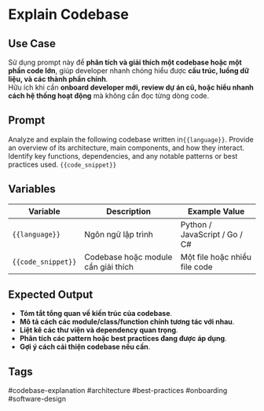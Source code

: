 # Explain Codebase  

## **Use Case**  
Sử dụng prompt này để **phân tích và giải thích một codebase hoặc một phần code lớn**, giúp developer nhanh chóng hiểu được **cấu trúc, luồng dữ liệu, và các thành phần chính**.  
Hữu ích khi cần **onboard developer mới, review dự án cũ, hoặc hiểu nhanh cách hệ thống hoạt động** mà không cần đọc từng dòng code.  

## **Prompt**  
Analyze and explain the following codebase written in`{{language}}`.
Provide an overview of its architecture, main components, and how they interact.
Identify key functions, dependencies, and any notable patterns or best practices used.
`{{code_snippet}}`

## **Variables**  
| Variable | Description | Example Value |
|----------|------------|--------------|
| `{{language}}` | Ngôn ngữ lập trình | Python / JavaScript / Go / C# |
| `{{code_snippet}}` | Codebase hoặc module cần giải thích | Một file hoặc nhiều file code |

## **Expected Output**  
- **Tóm tắt tổng quan về kiến trúc của codebase**.  
- **Mô tả cách các module/class/function chính tương tác với nhau**.  
- **Liệt kê các thư viện và dependency quan trọng**.  
- **Phân tích các pattern hoặc best practices đang được áp dụng**.  
- **Gợi ý cách cải thiện codebase nếu cần**.  

## **Tags**  
#codebase-explanation #architecture #best-practices #onboarding #software-design  
